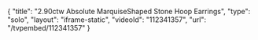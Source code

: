 {
    "title": "2.90ctw Absolute MarquiseShaped Stone Hoop Earrings",
    "type": "solo",
    "layout": "iframe-static",
    "videoId": "112341357",
    "url": "\/tvpembed\/112341357"
}
